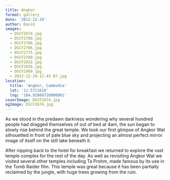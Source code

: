 ```yaml
---
title: Angkor
format: gallery
date: '2012-12-24'
author: David
images:
  - DSCF2674.jpg
  - DSCF2708.jpg
  - DSCF2706.jpg
  - DSCF2766.jpg
  - DSCF2775.jpg
  - DSCF2780.jpg
  - DSCF2832.jpg
  - DSCF2836.jpg
  - DSCF2909.jpg
  - 2012-12-24-12.43.07.jpg
location:
  title: 'Angkor, Cambodia'
  lat: '11.5711616'
  lng: '104.92868720000001'
coverImage: DSCF2674.jpg
ogImage: DSCF2674.jpg
---
```

As we stood in the predawn darkness wondering why several hundred people had dragged themselves of out of bed at 4am, the sun began to slowly rise behind the great temple. We took our first glimpse of Angkor Wat silhouetted in front of pale blue sky and projecting an almost perfect mirror image of itself on the still lake beneath it.

After nipping back to the hotel for breakfast we returned to explore the vast temple complex for the rest of the day. As well as revisiting Angkor Wat we visited several other temples including Ta Prohm, made famous by its use in the Tomb Raider film. This temple was great because it has been partially reclaimed by the jungle, with huge trees growing from the ruin.
